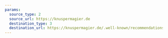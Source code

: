 ```yaml
---
params:
  source_type: 2
  source_url: https://knuspermagier.de
  destination_type: 3
  destination_url: https://knuspermagier.de/.well-known/recommendations.opml
---
```

